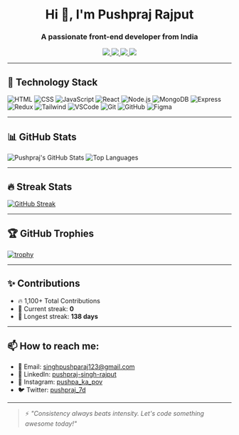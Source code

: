 <h1 align="center">Hi 👋, I'm Pushpraj Rajput</h1>
<h3 align="center">A passionate front-end developer from India</h3>

<p align="center">
  <a href="https://instagram.com/pushpa_ka_pov" target="_blank">
    <img src="https://img.shields.io/badge/-Instagram-E4405F?style=for-the-badge&logo=instagram&logoColor=white" />
  </a>
  <a href="mailto:singhpushparaj123@gmail.com">
    <img src="https://img.shields.io/badge/-Gmail-D14836?style=for-the-badge&logo=gmail&logoColor=white" />
  </a>
  <a href="https://linkedin.com/in/pushpraj-singh-rajput" target="_blank">
    <img src="https://img.shields.io/badge/-LinkedIn-0077B5?style=for-the-badge&logo=linkedin&logoColor=white" />
  </a>
  <a href="https://twitter.com/pushpraj_7d" target="_blank">
    <img src="https://img.shields.io/badge/-Twitter-1DA1F2?style=for-the-badge&logo=twitter&logoColor=white" />
  </a>
</p>

---

## 🚀 Technology Stack

![HTML](https://img.shields.io/badge/-HTML5-E34F26?logo=html5&logoColor=white&style=flat)
![CSS](https://img.shields.io/badge/-CSS3-1572B6?logo=css3&logoColor=white&style=flat)
![JavaScript](https://img.shields.io/badge/-JavaScript-F7DF1E?logo=javascript&logoColor=black&style=flat)
![React](https://img.shields.io/badge/-React-61DAFB?logo=react&logoColor=black&style=flat)
![Node.js](https://img.shields.io/badge/-Node.js-339933?logo=node.js&logoColor=white&style=flat)
![MongoDB](https://img.shields.io/badge/-MongoDB-47A248?logo=mongodb&logoColor=white&style=flat)
![Express](https://img.shields.io/badge/-Express.js-000000?logo=express&logoColor=white&style=flat)
![Redux](https://img.shields.io/badge/-Redux-764ABC?logo=redux&logoColor=white&style=flat)
![Tailwind](https://img.shields.io/badge/-TailwindCSS-38B2AC?logo=tailwind-css&logoColor=white&style=flat)
![VSCode](https://img.shields.io/badge/-VSCode-007ACC?logo=visual-studio-code&logoColor=white&style=flat)
![Git](https://img.shields.io/badge/-Git-F05032?logo=git&logoColor=white&style=flat)
![GitHub](https://img.shields.io/badge/-GitHub-181717?logo=github&logoColor=white&style=flat)
![Figma](https://img.shields.io/badge/-Figma-F24E1E?logo=figma&logoColor=white&style=flat)

---

## 📊 GitHub Stats

![Pushpraj's GitHub Stats](https://github-readme-stats.vercel.app/api?username=pushpraj7d&show_icons=true&theme=radical)
![Top Languages](https://github-readme-stats.vercel.app/api/top-langs/?username=pushpraj7d&layout=compact&theme=radical)

---

## 🔥 Streak Stats

[![GitHub Streak](https://streak-stats.demolab.com?user=pushpraj7d&theme=radical&date_format=M%20j%5B%2C%20Y%5D)](https://git.io/streak-stats)

---

## 🏆 GitHub Trophies

[![trophy](https://github-profile-trophy.vercel.app/?username=pushpraj7d&theme=darkhub&row=1&margin-w=10)](https://github.com/ryo-ma/github-profile-trophy)

---

## ✨ Contributions

- 🔥 1,100+ Total Contributions
- 📌 Current streak: **0**
- 🚀 Longest streak: **138 days**

---

## 📫 How to reach me:

- 📧 Email: singhpushparaj123@gmail.com  
- 💼 LinkedIn: [pushpraj-singh-rajput](https://linkedin.com/in/pushpraj-singh-rajput)  
- 📸 Instagram: [pushpa_ka_pov](https://instagram.com/pushpa_ka_pov)  
- 🐦 Twitter: [pushpraj_7d](https://twitter.com/pushpraj_7d)

---

> ⚡ *"Consistency always beats intensity. Let's code something awesome today!"*
